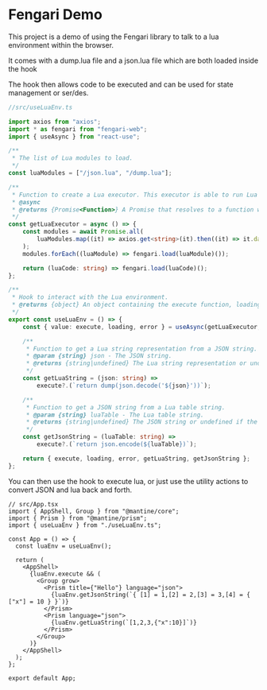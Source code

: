# Fengari Demo

This project is a demo of using the Fengari library to talk to a lua environment within the browser.

It comes with a dump.lua file and a json.lua file which are both loaded inside the hook

The hook then allows code to be executed and can be used for state management or ser/des.

```typescript
//src/useLuaEnv.ts

import axios from "axios";
import * as fengari from "fengari-web";
import { useAsync } from "react-use";

/**
 * The list of Lua modules to load.
 */
const luaModules = ["/json.lua", "/dump.lua"];

/**
 * Function to create a Lua executor. This executor is able to run Lua scripts by first loading required Lua modules.
 * @async
 * @returns {Promise<Function>} A Promise that resolves to a function which can execute Lua scripts.
 */
const getLuaExecutor = async () => {
    const modules = await Promise.all(
        luaModules.map((it) => axios.get<string>(it).then((it) => it.data))
    );
    modules.forEach((luaModule) => fengari.load(luaModule)());

    return (luaCode: string) => fengari.load(luaCode)();
};

/**
 * Hook to interact with the Lua environment.
 * @returns {object} An object containing the execute function, loading state, potential error, getLuaString function and getJsonString function.
 */
export const useLuaEnv = () => {
    const { value: execute, loading, error } = useAsync(getLuaExecutor, []);

    /**
     * Function to get a Lua string representation from a JSON string.
     * @param {string} json - The JSON string.
     * @returns {string|undefined} The Lua string representation or undefined if the executor is not yet loaded.
     */
    const getLuaString = (json: string) =>
        execute?.(`return dump(json.decode('${json}'))`);

    /**
     * Function to get a JSON string from a Lua table string.
     * @param {string} luaTable - The Lua table string.
     * @returns {string|undefined} The JSON string or undefined if the executor is not yet loaded.
     */
    const getJsonString = (luaTable: string) =>
        execute?.(`return json.encode(${luaTable})`);

    return { execute, loading, error, getLuaString, getJsonString };
};
```

You can then use the hook to execute lua, or just use the utility actions to convert JSON and lua back and forth.

```tsx
// src/App.tsx
import { AppShell, Group } from "@mantine/core";
import { Prism } from "@mantine/prism";
import { useLuaEnv } from "./useLuaEnv.ts";

const App = () => {
  const luaEnv = useLuaEnv();

  return (
    <AppShell>
      {luaEnv.execute && (
        <Group grow>
          <Prism title={"Hello"} language="json">
            {luaEnv.getJsonString(`{ [1] = 1,[2] = 2,[3] = 3,[4] = { ["x"] = 10 } }`)}
          </Prism>
          <Prism language="json">
            {luaEnv.getLuaString(`[1,2,3,{"x":10}]`)}
          </Prism>
        </Group>
      )}
    </AppShell>
  );
};

export default App;
```